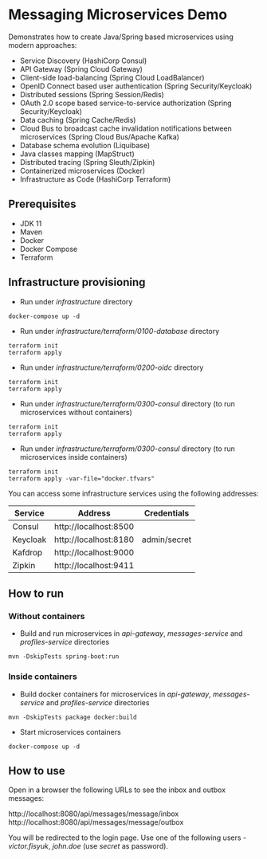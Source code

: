 # Messaging Microservices Demo

Demonstrates how to create Java/Spring based microservices using modern approaches:
* Service Discovery (HashiCorp Consul)
* API Gateway (Spring Cloud Gateway)
* Client-side load-balancing (Spring Cloud LoadBalancer)
* OpenID Connect based user authentication (Spring Security/Keycloak)
* Distributed sessions (Spring Session/Redis)
* OAuth 2.0 scope based service-to-service authorization (Spring Security/Keycloak)
* Data caching (Spring Cache/Redis)
* Cloud Bus to broadcast cache invalidation notifications between microservices (Spring Cloud Bus/Apache Kafka)
* Database schema evolution (Liquibase)
* Java classes mapping (MapStruct)
* Distributed tracing (Spring Sleuth/Zipkin)
* Containerized microservices (Docker)
* Infrastructure as Code (HashiCorp Terraform)

## Prerequisites
* JDK 11
* Maven
* Docker
* Docker Compose
* Terraform

## Infrastructure provisioning
* Run under _infrastructure_ directory
```
docker-compose up -d
```
* Run under _infrastructure/terraform/0100-database_ directory
```
terraform init
terraform apply
```
* Run under _infrastructure/terraform/0200-oidc_ directory
```
terraform init
terraform apply
```
* Run under _infrastructure/terraform/0300-consul_ directory (to run microservices without containers)
```
terraform init
terraform apply
```
* Run under _infrastructure/terraform/0300-consul_ directory (to run microservices inside containers)
```
terraform init
terraform apply -var-file="docker.tfvars"
```

You can access some infrastructure services using the following addresses:

| Service  | Address               | Credentials  |
|----------|-----------------------|--------------|
| Consul   | http://localhost:8500 ||
| Keycloak | http://localhost:8180 | admin/secret |
| Kafdrop  | http://localhost:9000 ||
| Zipkin   | http://localhost:9411 ||

## How to run

### Without containers
* Build and run microservices in _api-gateway_, _messages-service_ and _profiles-service_ directories
```
mvn -DskipTests spring-boot:run
```

### Inside containers
* Build docker containers for microservices in _api-gateway_, _messages-service_ and _profiles-service_ directories
```
mvn -DskipTests package docker:build 
```
* Start microservices containers
```
docker-compose up -d
```

## How to use

Open in a browser the following URLs to see the inbox and outbox messages:

http://localhost:8080/api/messages/message/inbox
<br>
http://localhost:8080/api/messages/message/outbox

You will be redirected to the login page. Use one of the following users - _victor.fisyuk_, _john.doe_ (use _secret_ as password).
